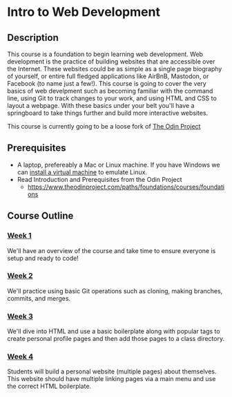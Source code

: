 # Intro to Web Development

## Description

This course is a foundation to begin learning web development. Web development is the practice of building websites that are accessible over the Internet. These websites could be as simple as a single page biography of yourself, or entire full fledged applications like AirBnB, Mastodon, or Facebook (to name just a few!). This course is going to cover the very basics of web develpment such as becoming familiar with the command line, using Git to track changes to your work, and using HTML and CSS to layout a webpage. With these basics under your belt you'll have a springboard to take things further and build more interactive websites.

This course is currently going to be a loose fork of [The Odin Project](https://www.theodinproject.com)

## Prerequisites
* A laptop, prefereably a Mac or Linux machine. If you have Windows we can [install a virtual machine](https://www.theodinproject.com/lessons/foundations-installations#step-1-download-virtualbox-and-xubuntu) to emulate Linux.
* Read Introduction and Prerequisites from the Odin Project
	* https://www.theodinproject.com/paths/foundations/courses/foundations

## Course Outline

### [Week 1](https://github.com/sunbury-web-dev/intro-to-web-development-syllabus/blob/main/syllabus/week1.md)

We'll have an overview of the course and take time to ensure everyone is setup and ready to code!

### [Week 2](https://github.com/sunbury-web-dev/intro-to-web-development-syllabus/blob/main/syllabus/week2.md)

We'll practice using basic Git operations such as cloning, making branches, commits, and merges.

### [Week 3](https://github.com/sunbury-web-dev/intro-to-web-development-syllabus/blob/main/syllabus/week3.md)

We'll dive into HTML and use a basic boilerplate along with popular tags to create personal profile pages and then add those pages to a class directory. 

### [Week 4](https://github.com/sunbury-web-dev/intro-to-web-development-syllabus/blob/main/syllabus/week4.md)

Students will build a personal website (multiple pages) about themselves. This website should have multiple linking pages via a main menu and use the correct HTML boilerplate.

